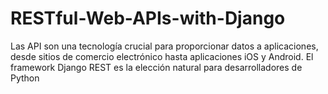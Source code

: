 # RESTful-Web-APIs-with-Django
  Las API son una tecnología crucial para proporcionar datos a aplicaciones, desde sitios de comercio electrónico hasta aplicaciones iOS y Android. El framework Django REST es la elección natural para desarrolladores de Python
